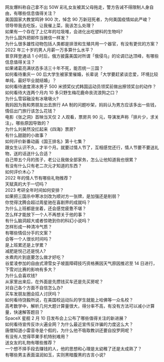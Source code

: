 网友爆料称自己拿不出 50W 彩礼女友被其父母拖走，警方告诫不得限制人身自由，有哪些信息值得关注？  
美国国家大教堂鸣钟 900 次，悼念 90 万新冠死者，为何美国疫情如此严峻？  
领导带我去吃饭，让我催上菜，我该怎么处理？  
如果有一个存在了上亿年的垃圾堆，会进化出吃塑料的生物吗?  
为什么国外把邮件当微信一样发？  
为什么很多雄性动物包括人类都是排泄和生殖共用一个器官，有没有更优的方案？  
2022 年三十岁的男人月薪一万多算什么水平？  
普京拜登通话 1 小时后，俄方披露美国对所谓「俄侵乌」的论调已达顶峰，有哪些信息值得关注？  
如果诸葛亮满状态多活三十年不死，能否统一三国？  
如何看待重庆一 00 后大学生被家里催婚，长辈说「大学要赶紧谈恋爱，环境比较单纯，最好毕业就结婚」？  
如何看待速度滑冰男子 500 米颁奖仪式韩国运动员领奖前做出擦领奖台的动作？  
如何看待大连两个月内 10 多只野生梅花鹿命丧流浪狗之口？  
为什么雪容融没有冰墩墩火?  
我妈因为我和男朋友出去旅行 AA 制的问题吵架，妈妈认为男方应该多出一些钱，情侣出门旅行该怎么花钱？  
电影《张之洞》首映当天仅 2 人观看，票房共 90 元，导演发声称「排片少，求关注」，哪些原因导致的？  
为什么刘昊然没扛起来《四海》票房?  
有什么甜甜的小故事？  
如何评价新番动画《国王排名》第十七集？  
跟女生认识不久，才半个月。就要过情人节了，互相感觉还行，情人节要不要送礼物，送的话送什么合适？  
自己带五个月的孩子，老公让我做全部家务，怎么让他知道我也很累？  
有没有什么只有老二次元才知道的东西？  
如何评价木心？  
2022 年的情人节有哪些礼物推荐？  
天赋真的大于一切吗？  
2023 考研全年时间如何安排？  
如果把三国杀中寒冰剑改为顺对方一张牌，是加强还是削弱？  
你觉得沈腾会超过周星驰在喜剧界的成就吗？  
为什么上班都是坐着，还会感觉疲惫不堪？  
怎么样才能放下一个人不再想关于他的事？  
有什么脑洞超大或者惊艳到你的科幻小说吗？  
怎样形成一种清冷气质？  
有哪些情侣分手的文案？  
会等一个人很长时间吗？  
是上班累还是上学累？  
减肥是悦己还是悦人?  
水煮肉片到底要怎么做才好吃？  
谷爱凌参加的自由式滑雪女子坡面障碍技巧资格赛因天气原因推迟至 14 日进行，下雪对比赛的影响有多大？  
为什么会喜欢钱?  
从家里出来后，在外面是先攒钱买车还是先买房呢？  
对自己各个方面不自信怎么办?  
买车发朋友圈会招人讨厌吗？  
如何看待饶毅所说，在美国校运动队的学生就能上哈佛等一众名校？  
高考数学中，解析几何大题计算量很大，得分率不高，有没有方法可以减小计算量，快速解答题目？  
SpaceX 星舰 2 月 10 日发布会上公布了哪些值得关注的新进展？  
如何看待宣传反诈火遍全网？为什么最近宣传反诈骗的力度这么大？  
唐僧知道小雷音寺是个假的，为什么他不吸取教训还要自投罗网呢？  
有没有人觉得苹果手机特别难用？  
送女友的礼物有哪些推荐？  
一个想不择手段去赚钱的人，他的思想和心理是太幼稚了还是太成熟了？  
有哪些男主表面温润如玉，实则黑暗腹黑的古言小说?  
